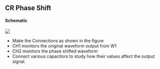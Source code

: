 CR Phase Shift
---

#### Schematic

![](https://fossasia.github.io/pslab-experiments/images/schematics/CR.svg)	
  
* Make the Connections as shown in the figure
* CH1 monitors the original waveform output from W1
* CH2 monitors the phase shifted waveform
* Connect various capacitors to study how their values affect the output signal.
	
